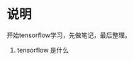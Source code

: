 # 说明 
开始tensorflow学习，先做笔记，最后整理。

1. tensorflow 是什么


<!--stackedit_data:
eyJoaXN0b3J5IjpbMzg5MzQ4NDY0XX0=
-->